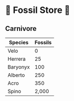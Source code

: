 # :money_with_wings: Fossil Store :money_with_wings:


## Carnivore

| Species     | Fossils |
| ----------- | ----------- |
| Velo      | 0       |
| Herrera    | 25        |
| Baryonyx    | 100        |
| Alberto    | 250        |
| Acro    | 350        |
| Spino    | 2,000        |
